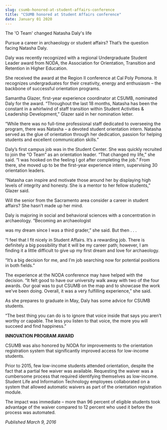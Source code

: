 ```yaml
---
slug: csumb-honored-at-student-affairs-conference
title: "CSUMB honored at Student Affairs conference"
date: January 01 2020
---
```


<p>The 'O Team' changed Natasha Daly's life</p><p>Pursue a career in archaeology or student affairs? That’s the question facing Natasha Daly.
</p><p>Daly was recently recognized with a regional Undergraduate Student Leader award from NODA, the Association for Orientation, Transition and Retention in Higher Education.
</p><p>She received the award at the Region II conference at Cal Poly Pomona. It recognizes undergraduates for their creativity, energy and enthusiasm ­– the backbone of successful orientation programs.
</p><p>Samantha Glazer, first&#45;year experience coordinator at CSUMB, nominated Daly for the award. “Throughout the last 18 months, Natasha has been the constant in a whirlwind of staff transition within Student Activities &amp; Leadership Development,” Glazer said in her nomination letter.

“While there was no full&#45;time professional staff dedicated to overseeing the program, there was Natasha – a devoted student orientation intern. Natasha served as the glue of orientation through her dedication, passion for helping students and excellent communication skills.”

Daly’s first campus job was in the Student Center. She was quickly recruited to join the “O Team” as an orientation leader. “That changed my life,” she said. “I was hooked on the feeling I got after completing the job.” From there, she moved up to be the first&#45;year experience intern, supervising 30 orientation leaders.

“Natasha can inspire and motivate those around her by displaying high levels of integrity and honesty. She is a mentor to her fellow students,” Glazer said.

Will the senior from the Sacramento area consider a career in student affairs? She hasn’t made up her mind.

Daly is majoring in social and behavioral sciences with a concentration in archaeology. “Becoming an archaeologist
</p><p>was my dream since I was a third grader,” she said. But then . . .
</p><p>“I feel that I fit nicely in Student Affairs. It’s a rewarding job. There is definitely a big possibility that it will be my career path; however, I am finding it a little difficult to give up my first dream and love for archaeology.
</p><p>“It’s a big decision for me, and I’m job searching now for potential positions in both fields.”
</p><p>The experience at the NODA conference may have helped with the decision. “It felt good to have our university walk away with two of the four awards. Our goal was to put CSUMB on the map and to showcase the work we’ve been doing. Overall, it was a very fulfilling experience,” she said.
</p><p>As she prepares to graduate in May, Daly has some advice for CSUMB students.
</p><p>“The best thing you can do is to ignore that voice inside that says you aren’t worthy or capable. The less you listen to that voice, the more you will succeed and find happiness.”
</p><p><strong>INNOVATION PROGRAM AWARD</strong>
</p><p>CSUMB was also honored by NODA for improvements to the orientation registration system that significantly improved access for low&#45;income students.
</p><p>Prior to 2015, few low&#45;income students attended orientation, despite the fact that a partial fee waiver was available. Requesting the waiver was a cumbersome process that required identifying themselves as low&#45;income. Student Life and Information Technology employees collaborated on a system that allowed automatic waivers as part of the orientation registration module.
</p><p>The impact was immediate – more than 96 percent of eligible students took advantage of the waiver compared to 12 percent who used it before the process was automated.
</p><p><em>Published March 9, 2016</em>
</p>
